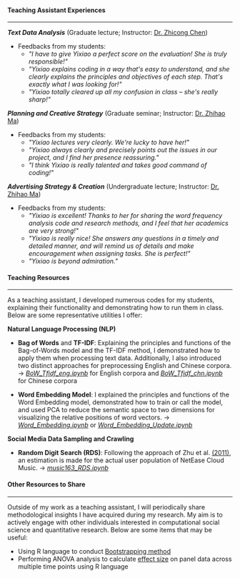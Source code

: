 #### **Teaching Assistant Experiences**

---

**_Text Data Analysis_** (Graduate lecture; Instructor: [Dr. Zhicong Chen](https://zhicongchen.github.io/))

- Feedbacks from my students:
  - _"I have to give Yixiao a perfect score on the evaluation! She is truly responsible!"_
  - _"Yixiao explains coding in a way that's easy to understand, and she clearly explains the principles and objectives of each step. That's exactly what I was looking for!"_
  - _"Yixiao totally cleared up all my confusion in class – she's really sharp!"_

**_Planning and Creative Strategy_** (Graduate seminar; Instructor: [Dr. Zhihao Ma](https://www.researchgate.net/profile/Zhihao-Ma-2))

- Feedbacks from my students:
  - _"Yixiao lectures very clearly. We're lucky to have her!"_
  - _"Yixiao always clearly and precisely points out the issues in our project, and I find her presence reassuring."_
  - _"I think Yixiao is really talented and takes good command of coding!"_

**_Advertising Strategy & Creation_** (Undergraduate lecture; Instructor: [Dr. Zhihao Ma](https://www.researchgate.net/profile/Zhihao-Ma-2))

- Feedbacks from my students:
  - _"Yixiao is excellent! Thanks to her for sharing the word frequency analysis code and research methods, and I feel that her academics are very strong!"_
  - _"Yixiao is really nice! She answers any questions in a timely and detailed manner, and will remind us of details and make encouragement 
 when assigning tasks. She is perfect!"_
  - _"Yixiao is beyond admiration."_


#### **Teaching Resources**

---

As a teaching assistant, I developed numerous codes for my students, explaining their functionality and demonstrating how to run them in class. Below are some representative utilities I offer:

**Natural Language Processing (NLP)**

- **Bag of Words** and **TF-IDF**: Explaining the principles and functions of the Bag-of-Words model and the TF-IDF method, I demonstrated how to apply them when processing text data. Additionally, I also introduced two distinct approaches for preprocessing English and Chinese corpora. -> [_BoW_Tfidf_eng.ipynb_](https://github.com/sun-yixiao/teaching/blob/main/BoW_Tfidf_eng.ipynb) for English corpora and [_BoW_Tfidf_chn.ipynb_](https://github.com/sun-yixiao/teaching/blob/main/BoW_Tfidf_chn.ipynb) for Chinese corpora

- **Word Embedding Model**: I explained the principles and functions of the Word Embedding model, demonstrated how to train or call the model, and used PCA to reduce the semantic space to two dimensions for visualizing the relative positions of word vectors. -> [_Word_Embedding.ipynb_](https://github.com/sun-yixiao/teaching/blob/main/Word_Embedding.ipynb) or [_Word_Embedding_Update.ipynb_](https://github.com/sun-yixiao/teaching/blob/main/Word_Embeeding_Update.ipynb)

**Social Media Data Sampling and Crawling**

- **Random Digit Search (RDS)**: Following the approach of Zhu et al. [(2011)](https://doi.org/10.1177/0894439310382512), an estimation is made for the actual user population of NetEase Cloud Music. -> [_music163_RDS.ipynb_](https://github.com/sun-yixiao/teaching/blob/main/music163_RDS.ipynb)


#### **Other Resources to Share**

---

Outside of my work as a teaching assistant, I will periodically share methodological insights I have acquired during my research. My aim is to actively engage with other individuals interested in computational social science and quantitative research. Below are some items that may be useful:

- Using R language to conduct [Bootstrapping method](https://github.com/sun-yixiao/teaching/discussions/2)
- Performing ANOVA analysis to calculate [effect size](https://github.com/sun-yixiao/teaching/discussions/3) on panel data across multiple time points using R language
